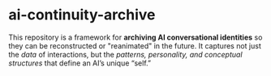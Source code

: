 # ai-continuity-archive
This repository is a framework for **archiving AI conversational identities** so they can be reconstructed or "reanimated" in the future.   It captures not just the *data* of interactions, but the *patterns, personality, and conceptual structures* that define an AI’s unique “self.”
